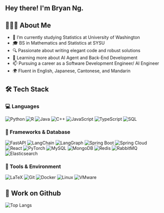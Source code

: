 ## Hey there! I'm Bryan Ng.

## 👨🏻‍💻 About Me

- 🌱 I’m currently studying Statistics at University of Washington
- 🎓 BS in Mathematics and Statistics at SYSU
- 🔍 Passionate about writing elegant code and robust solutions
- 📖 Learning more about AI Agent and Back-End Development
- 📫 Pursuing a career as a Software Development Engineer/ AI Engineer
- 🌍 Fluent in English, Japanese, Cantonese, and Mandarin 

## 🛠️ Tech Stack

### 💻 Languages
![Python](https://img.shields.io/badge/Python-3776AB?style=for-the-badge&logo=python&logoColor=white)
![R](https://img.shields.io/badge/R-276DC3?style=for-the-badge&logo=r&logoColor=white)
![Java](https://img.shields.io/badge/Java-ED8B00?style=for-the-badge&logo=java&logoColor=white)
![C++](https://img.shields.io/badge/C++-00599C?style=for-the-badge&logo=cplusplus&logoColor=white)
![JavaScript](https://img.shields.io/badge/JavaScript-F7DF1E?style=for-the-badge&logo=javascript&logoColor=black)
![TypeScript](https://img.shields.io/badge/TypeScript-3178C6?style=for-the-badge&logo=typescript&logoColor=white)
![SQL](https://img.shields.io/badge/SQL-336791?style=for-the-badge&logo=postgresql&logoColor=white)

### 🧩 Frameworks & Database
![FastAPI](https://img.shields.io/badge/FastAPI-009688?style=for-the-badge&logo=fastapi&logoColor=white)
![LangChain](https://img.shields.io/badge/LangChain-0056D2?style=for-the-badge&logo=python&logoColor=white)
![LangGraph](https://img.shields.io/badge/LangGraph-1F6FEB?style=for-the-badge&logo=python&logoColor=white)
![Spring Boot](https://img.shields.io/badge/Spring%20Boot-6DB33F?style=for-the-badge&logo=springboot&logoColor=white)
![Spring Cloud](https://img.shields.io/badge/Spring%20Cloud-6DB33F?style=for-the-badge&logo=spring&logoColor=white)
![React](https://img.shields.io/badge/React-61DAFB?style=for-the-badge&logo=react&logoColor=white)
![PyTorch](https://img.shields.io/badge/PyTorch-EE4C2C?style=for-the-badge&logo=pytorch&logoColor=white)
![MySQL](https://img.shields.io/badge/MySQL-4479A1?style=for-the-badge&logo=mysql&logoColor=white)
![MongoDB](https://img.shields.io/badge/MongoDB-47A248?style=for-the-badge&logo=mongodb&logoColor=white)
![Redis](https://img.shields.io/badge/Redis-DC382D?style=for-the-badge&logo=redis&logoColor=white)
![RabbitMQ](https://img.shields.io/badge/RabbitMQ-FF6600?style=for-the-badge&logo=rabbitmq&logoColor=white)
![Elasticsearch](https://img.shields.io/badge/Elasticsearch-005571?style=for-the-badge&logo=elasticsearch&logoColor=white)

### 🧰 Tools & Environment
![LaTeX](https://img.shields.io/badge/LaTeX-008080?style=for-the-badge&logo=latex&logoColor=white)
![Git](https://img.shields.io/badge/Git-F05032?style=for-the-badge&logo=git&logoColor=white)
![Docker](https://img.shields.io/badge/Docker-2496ED?style=for-the-badge&logo=docker&logoColor=white)
![Linux](https://img.shields.io/badge/Linux-FCC624?style=for-the-badge&logo=linux&logoColor=black)
![VMware](https://img.shields.io/badge/VMware-607078?style=for-the-badge&logo=vmware&logoColor=white)


## 🎯 Work on Github

![Top Langs](https://github-readme-stats.vercel.app/api/top-langs/?username=BryanCW0303&layout=compact&cache_seconds=1800)
